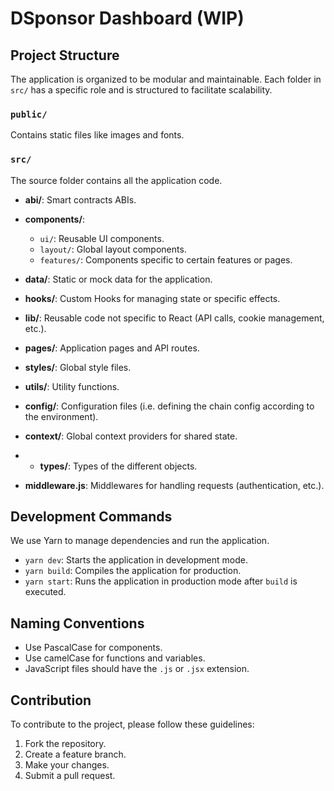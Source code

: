 # DSponsor Dashboard (WIP)

## Project Structure

The application is organized to be modular and maintainable. Each folder in `src/` has a specific role and is structured to facilitate scalability.

### `public/`

Contains static files like images and fonts.

### `src/`

The source folder contains all the application code.

- **abi/**: Smart contracts ABIs.

- **components/**: 
  - `ui/`: Reusable UI components.
  - `layout/`: Global layout components.
  - `features/`: Components specific to certain features or pages.
 
- **data/**: Static or mock data for the application.
  
- **hooks/**: Custom Hooks for managing state or specific effects.

- **lib/**: Reusable code not specific to React (API calls, cookie management, etc.).

- **pages/**: Application pages and API routes.

- **styles/**: Global style files.

- **utils/**: Utility functions.

- **config/**: Configuration files (i.e. defining the chain config according to the environment).

- **context/**: Global context providers for shared state.

- - **types/**: Types of the different objects.

- **middleware.js**: Middlewares for handling requests (authentication, etc.).

## Development Commands

We use Yarn to manage dependencies and run the application.

- `yarn dev`: Starts the application in development mode.
- `yarn build`: Compiles the application for production.
- `yarn start`: Runs the application in production mode after `build` is executed.

## Naming Conventions

- Use PascalCase for components.
- Use camelCase for functions and variables.
- JavaScript files should have the `.js` or `.jsx` extension.

## Contribution

To contribute to the project, please follow these guidelines:

1. Fork the repository.
2. Create a feature branch.
3. Make your changes.
4. Submit a pull request.
